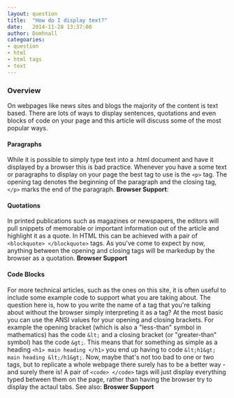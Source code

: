 ```yaml
---
layout: question
title:  "How do I display text?"
date:   2014-11-28 13:37:00
author: Domhnall
categoaries:
- question
- html
- html tags
- text
---
```


### Overview

On webpages like news sites and blogs the majority of the content is text based. There are lots of ways to display sentences, quotations and even blocks of code on your page and this article will discuss some of the most popular ways.

#### Paragraphs
While it is possible to simply type text into a .html document and have it displayed by a browser this is bad practice. Whenever you have a some text or paragraphs to display on your page the best tag to use is the `<p>` tag. The opening tag denotes the beginning of the paragraph and the closing tag, `</p>` marks the end of the paragraph. 
**Browser Support**:

#### Quotations
In printed publications such as magazines or newspapers, the editors will pull snippets of memorable or important information out of the article and highlight it as a quote. In HTML this can be achieved with a pair of `<blockquote> </blockquote>` tags. As you've come to expect by now, anything between the opening and closing tags will be markedup by the browser as a quotation.
**Browser Support**


#### Code Blocks
For more technical articles, such as the ones on this site, it is often useful to include some example code to support what you are taking about. The question here is, how to you write the name of a tag that you're talking about without the browser simply interpreting it as a tag? At the most basic you can use the ANSI values for your opening and closing brackets. For example the opening bracket (which is also a "less-than" symbol in mathematics) has the code `&lt;` and a closing bracket (or "greater-than" symbol) has the code `&gt;`. This means that for something as simple as a heading `<h1> main heading </h1>` you end up having to code `&lt;h1&gt; main heading &lt;/h1&gt;`. Now, maybe that's not too bad to one or two tags, but to replicate a whole webpage there surely has to be a better way - and surely there is! 
A pair of `<code> </code>` tags will just display everything typed between them on the page, rather than having the browser try to display the actaul tabs.
See also: <Verbatim>
**Broswer Support**

